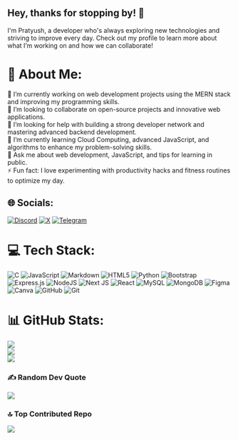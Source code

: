 ## Hey, thanks for stopping by! 🚀  
I'm Pratyush, a developer who's always exploring new technologies and striving to improve every day. Check out my profile to learn more about what I’m working on and how we can collaborate!  
# 💫 About Me:
🔭 I’m currently working on web development projects using the MERN stack and improving my programming skills.<br>👯 I’m looking to collaborate on open-source projects and innovative web applications.<br>🤝 I’m looking for help with building a strong developer network and mastering advanced backend development.<br>🌱 I’m currently learning Cloud Computing, advanced JavaScript, and algorithms to enhance my problem-solving skills.<br>💬 Ask me about web development, JavaScript, and tips for learning in public.<br>⚡ Fun fact: I love experimenting with productivity hacks and fitness routines to optimize my day.


## 🌐 Socials:
[![Discord](https://img.shields.io/badge/Discord-%237289DA.svg?logo=discord&logoColor=white)](https://discord.gg/https://discord.com/users/pratyushsingxh) [![X](https://img.shields.io/badge/X-black.svg?logo=X&logoColor=white)](https://x.com/pratyushsingxh) [![Telegram](https://img.shields.io/badge/Telegram-%2300A9E0.svg?logo=telegram&logoColor=white)](https://t.me/pratyushsingxh)


# 💻 Tech Stack:
![C](https://img.shields.io/badge/c-%2300599C.svg?style=for-the-badge&logo=c&logoColor=white) ![JavaScript](https://img.shields.io/badge/javascript-%23323330.svg?style=for-the-badge&logo=javascript&logoColor=%23F7DF1E) ![Markdown](https://img.shields.io/badge/markdown-%23000000.svg?style=for-the-badge&logo=markdown&logoColor=white) ![HTML5](https://img.shields.io/badge/html5-%23E34F26.svg?style=for-the-badge&logo=html5&logoColor=white) ![Python](https://img.shields.io/badge/python-3670A0?style=for-the-badge&logo=python&logoColor=ffdd54) ![Bootstrap](https://img.shields.io/badge/bootstrap-%238511FA.svg?style=for-the-badge&logo=bootstrap&logoColor=white) ![Express.js](https://img.shields.io/badge/express.js-%23404d59.svg?style=for-the-badge&logo=express&logoColor=%2361DAFB) ![NodeJS](https://img.shields.io/badge/node.js-6DA55F?style=for-the-badge&logo=node.js&logoColor=white) ![Next JS](https://img.shields.io/badge/Next-black?style=for-the-badge&logo=next.js&logoColor=white) ![React](https://img.shields.io/badge/react-%2320232a.svg?style=for-the-badge&logo=react&logoColor=%2361DAFB) ![MySQL](https://img.shields.io/badge/mysql-4479A1.svg?style=for-the-badge&logo=mysql&logoColor=white) ![MongoDB](https://img.shields.io/badge/MongoDB-%234ea94b.svg?style=for-the-badge&logo=mongodb&logoColor=white) ![Figma](https://img.shields.io/badge/figma-%23F24E1E.svg?style=for-the-badge&logo=figma&logoColor=white) ![Canva](https://img.shields.io/badge/Canva-%2300C4CC.svg?style=for-the-badge&logo=Canva&logoColor=white) ![GitHub](https://img.shields.io/badge/github-%23121011.svg?style=for-the-badge&logo=github&logoColor=white) ![Git](https://img.shields.io/badge/git-%23F05033.svg?style=for-the-badge&logo=git&logoColor=white)
# 📊 GitHub Stats:
![](https://github-readme-stats.vercel.app/api?username=pratyushsingxh&theme=radical&hide_border=false&include_all_commits=true&count_private=false)<br/>
![](https://github-readme-streak-stats.herokuapp.com/?user=pratyushsingxh&theme=radical&hide_border=false)<br/>
![](https://github-readme-stats.vercel.app/api/top-langs/?username=pratyushsingxh&theme=radical&hide_border=false&include_all_commits=true&count_private=false&layout=compact)

### ✍️ Random Dev Quote
![](https://quotes-github-readme.vercel.app/api?type=horizontal&theme=radical)

### 🔝 Top Contributed Repo
![](https://github-contributor-stats.vercel.app/api?username=pratyushsingxh&limit=5&theme=radical&combine_all_yearly_contributions=true)

<!-- Proudly created with GPRM ( https://gprm.itsvg.in ) -->
